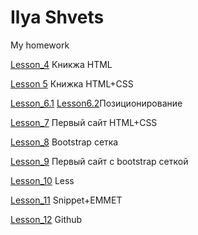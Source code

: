 # Ilya Shvets
My homework

[Lesson_4](baselitz73.github.io/Lesson_4/src/index.html) Кникжа HTML

[Lesson 5](baselitz73.github.io/Lesson_5/src/index.html) Книжка HTML+CSS

[Lesson_6.1](baselitz73.github.io/Lesson_6/src/inde.html) [Lesson6.2](baselitz73.github.io/Lesson_6/src-2/inde.html)Позиционирование

[Lesson_7](baselitz73.github.io/Lesson_7/src/index.html) Первый сайт HTML+CSS

[Lesson_8](baselitz73.github.io/Lesson_8/src/index.html) Bootstrap сетка

[Lesson_9](baselitz73.github.io/Lesson_9/src/index.html) Первый сайт с bootstrap сеткой

[Lesson_10](baselitz73.github.io/Lesson_10/main.less) Less

[Lesson_11](https://github.com/baselitz73/baselitz73.github.io/tree/master/Lesson_11) Snippet+EMMET

[Lesson_12](https://github.com/baselitz73/baselitz73.github.io) Github
